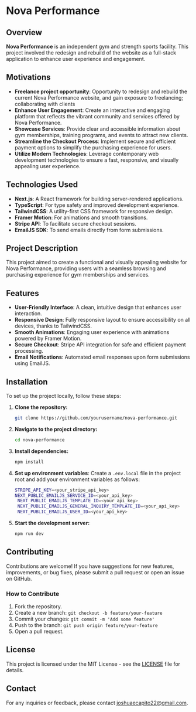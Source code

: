 # Nova Performance

## Overview

**Nova Performance** is an independent gym and strength sports facility. This project involved the redesign and rebuild of the website as a full-stack application to enhance user experience and engagement.

## Motivations

- **Freelance project opportunity**: Opportunity to redesign and rebuild the current Nova Performance website, and gain exposure to freelancing; collaborating with clients
- **Enhance User Engagement**: Create an interactive and engaging platform that reflects the vibrant community and services offered by Nova Performance.
- **Showcase Services**: Provide clear and accessible information about gym memberships, training programs, and events to attract new clients.
- **Streamline the Checkout Process**: Implement secure and efficient payment options to simplify the purchasing experience for users.
- **Utilize Modern Technologies**: Leverage contemporary web development technologies to ensure a fast, responsive, and visually appealing user experience.

## Technologies Used

- **Next.js**: A React framework for building server-rendered applications.
- **TypeScript**: For type safety and improved development experience.
- **TailwindCSS**: A utility-first CSS framework for responsive design.
- **Framer Motion**: For animations and smooth transitions.
- **Stripe API**: To facilitate secure checkout sessions.
- **EmailJS SDK**: To send emails directly from form submissions.

## Project Description

This project aimed to create a functional and visually appealing website for Nova Performance, providing users with a seamless browsing and purchasing experience for gym memberships and services.

## Features

- **User-Friendly Interface**: A clean, intuitive design that enhances user interaction.
- **Responsive Design**: Fully responsive layout to ensure accessibility on all devices, thanks to TailwindCSS.
- **Smooth Animations**: Engaging user experience with animations powered by Framer Motion.
- **Secure Checkout**: Stripe API integration for safe and efficient payment processing.
- **Email Notifications**: Automated email responses upon form submissions using EmailJS.

## Installation

To set up the project locally, follow these steps:

1. **Clone the repository:**
   ```bash
   git clone https://github.com/yourusername/nova-performance.git
   ```
2. **Navigate to the project directory:**
   ```bash
   cd nova-performance
   ```
3. **Install dependencies:**
   ```bash
   npm install
   ```
4. **Set up environment variables**: Create a `.env.local` file in the project root and add your environment variables as follows:
   ```bash
   STRIPE_API_KEY=<your_stripe_api_key>
   NEXT_PUBLIC_EMAILJS_SERVICE_ID=<your_api_key>
    NEXT_PUBLIC_EMAILJS_TEMPLATE_ID=<your_api_key>
    NEXT_PUBLIC_EMAILJS_GENERAL_INQUIRY_TEMPLATE_ID=<your_api_key>
    NEXT_PUBLIC_EMAILJS_USER_ID=<your_api_key>
   ```
5. **Start the development server:**
   ```bash
   npm run dev
   ```

## Contributing

Contributions are welcome! If you have suggestions for new features, improvements, or bug fixes, please submit a pull request or open an issue on GitHub.

### How to Contribute

1. Fork the repository.
2. Create a new branch: `git checkout -b feature/your-feature`
3. Commit your changes: `git commit -m 'Add some feature'`
4. Push to the branch: `git push origin feature/your-feature`
5. Open a pull request.

## License

This project is licensed under the MIT License - see the [LICENSE](LICENSE) file for details.

## Contact

For any inquiries or feedback, please contact [joshuaecapito22@gmail.com](mailto:joshuaecapito22@gmail.com).
